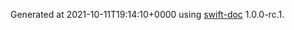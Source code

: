 Generated at 2021-10-11T19:14:10+0000 using [swift-doc](https://github.com/SwiftDocOrg/swift-doc) 1.0.0-rc.1.
